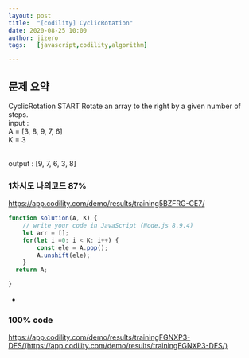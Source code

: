 ```yaml
---
layout: post
title:  "[codility] CyclicRotation"
date: 2020-08-25 10:00
author: jizero
tags:	[javascript,codility,algorithm]

---
```


## 문제 요약
CyclicRotation
START
Rotate an array to the right by a given number of steps.
<br />
input : <br />
   A = [3, 8, 9, 7, 6]<br />
    K = 3 <br />


<br />
output : [9, 7, 6, 3, 8]


### 1차시도 나의코드 87% 
https://app.codility.com/demo/results/training5BZFRG-CE7/
```javascript
function solution(A, K) {
    // write your code in JavaScript (Node.js 8.9.4)
    let arr = [];
    for(let i =0; i < K; i++) {
        const ele = A.pop();
        A.unshift(ele);
    }
  return A;

}

```
* 




### 100% code 
https://app.codility.com/demo/results/trainingFGNXP3-DFS/(https://app.codility.com/demo/results/trainingFGNXP3-DFS/)